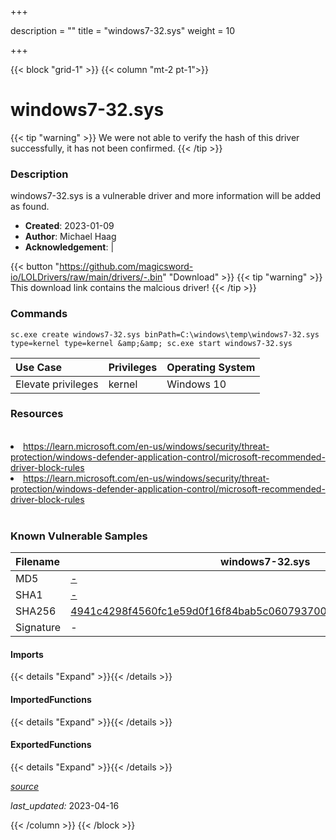 +++

description = ""
title = "windows7-32.sys"
weight = 10

+++


{{< block "grid-1" >}}
{{< column "mt-2 pt-1">}}


# windows7-32.sys 


{{< tip "warning" >}}
We were not able to verify the hash of this driver successfully, it has not been confirmed.
{{< /tip >}}


### Description

windows7-32.sys is a vulnerable driver and more information will be added as found.

- **Created**: 2023-01-09
- **Author**: Michael Haag
- **Acknowledgement**:  | [](https://twitter.com/)

{{< button "https://github.com/magicsword-io/LOLDrivers/raw/main/drivers/-.bin" "Download" >}}
{{< tip "warning" >}}
This download link contains the malcious driver!
{{< /tip >}}

### Commands

```
sc.exe create windows7-32.sys binPath=C:\windows\temp\windows7-32.sys     type=kernel type=kernel &amp;&amp; sc.exe start windows7-32.sys
```

| Use Case | Privileges | Operating System | 
|:---- | ---- | ---- |
| Elevate privileges | kernel | Windows 10 |

### Resources
<br>
<li><a href=" https://learn.microsoft.com/en-us/windows/security/threat-protection/windows-defender-application-control/microsoft-recommended-driver-block-rules"> https://learn.microsoft.com/en-us/windows/security/threat-protection/windows-defender-application-control/microsoft-recommended-driver-block-rules</a></li>
<li><a href="https://learn.microsoft.com/en-us/windows/security/threat-protection/windows-defender-application-control/microsoft-recommended-driver-block-rules">https://learn.microsoft.com/en-us/windows/security/threat-protection/windows-defender-application-control/microsoft-recommended-driver-block-rules</a></li>
<br>

### Known Vulnerable Samples

| Filename | windows7-32.sys |
|:---- | ---- | 
| MD5 | <a href="https://www.virustotal.com/gui/file/-">-</a> |
| SHA1 | <a href="https://www.virustotal.com/gui/file/-">-</a> |
| SHA256 | <a href="https://www.virustotal.com/gui/file/4941c4298f4560fc1e59d0f16f84bab5c060793700b82be2fd7c63735f1657a8">4941c4298f4560fc1e59d0f16f84bab5c060793700b82be2fd7c63735f1657a8</a> |
| Signature | -   |
#### Imports
{{< details "Expand" >}}{{< /details >}}
#### ImportedFunctions
{{< details "Expand" >}}{{< /details >}}
#### ExportedFunctions
{{< details "Expand" >}}{{< /details >}}



[*source*](https://github.com/magicsword-io/LOLDrivers/tree/main/yaml/windows7-32.yaml)

*last_updated:* 2023-04-16








{{< /column >}}
{{< /block >}}
